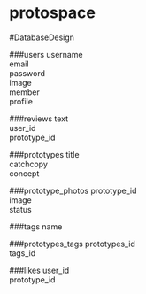 # protospace
#DatabaseDesign

###users
username  
email  
password  
image  
member  
profile  

###reviews
text  
user_id  
prototype_id  

###prototypes
title  
catchcopy  
concept  

###prototype_photos
prototype_id  
image  
status  

###tags
name  

###prototypes_tags
prototypes_id  
tags_id  

###likes
user_id  
prototype_id  